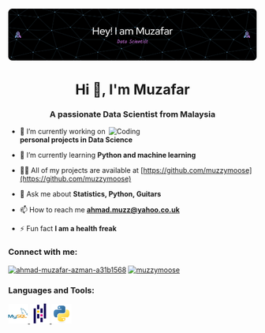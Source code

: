 ![Header](https://github.com/muzzymoose/muzzymoose/blob/main/github-header-image%20(1).png)
<h1 align="center">Hi 👋, I'm Muzafar</h1>
<h3 align="center">A passionate Data Scientist from Malaysia</h3>
<img align="right" alt="Coding" width="300" src="https://chools.in/wp-content/uploads/data-science-2-1.gif">

- 🔭 I’m currently working on **personal projects in Data Science**

- 🌱 I’m currently learning **Python and machine learning**

- 👨‍💻 All of my projects are available at [https://github.com/muzzymoose](https://github.com/muzzymoose)

- 💬 Ask me about **Statistics, Python, Guitars**

- 📫 How to reach me **ahmad.muzz@yahoo.co.uk**

- ⚡ Fun fact **I am a health freak**

<h3 align="left">Connect with me:</h3>
<p align="left">
<a href="https://linkedin.com/in/ahmad-muzafar-azman-a31b1568" target="blank"><img align="center" src="https://raw.githubusercontent.com/rahuldkjain/github-profile-readme-generator/master/src/images/icons/Social/linked-in-alt.svg" alt="ahmad-muzafar-azman-a31b1568" height="30" width="40" /></a>
<a href="https://instagram.com/muzzymoose" target="blank"><img align="center" src="https://raw.githubusercontent.com/rahuldkjain/github-profile-readme-generator/master/src/images/icons/Social/instagram.svg" alt="muzzymoose" height="30" width="40" /></a>
</p>

<h3 align="left">Languages and Tools:</h3>
<p align="left"> <a href="https://www.mysql.com/" target="_blank" rel="noreferrer"> <img src="https://raw.githubusercontent.com/devicons/devicon/master/icons/mysql/mysql-original-wordmark.svg" alt="mysql" width="40" height="40"/> </a> <a href="https://pandas.pydata.org/" target="_blank" rel="noreferrer"> <img src="https://raw.githubusercontent.com/devicons/devicon/2ae2a900d2f041da66e950e4d48052658d850630/icons/pandas/pandas-original.svg" alt="pandas" width="40" height="40"/> </a> <a href="https://www.python.org" target="_blank" rel="noreferrer"> <img src="https://raw.githubusercontent.com/devicons/devicon/master/icons/python/python-original.svg" alt="python" width="40" height="40"/> </a> </p>

